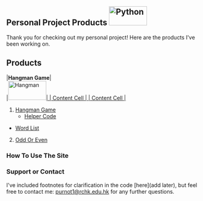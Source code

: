 ## Personal Project Products <img src="https://www.python.org/static/community_logos/python-logo.png" alt="Python" style="width:100px;height:50px;">

Thank you for checking out my personal project! Here are the products I've been working on. 

## Products
|<b>Hangman Game</b>| 
<br>
|<a href="https://github.com/Theresiap/Personal-Project/blob/master/Hangman/Hangman.md"><img src="https://11points.com/wp-content/uploads/2012/09/dominatehangman-1600.jpg" style="width:100px; height:50px" alt="Hangman">|
| Content Cell  |
| Content Cell  |
1. [Hangman Game](https://github.com/Theresiap/Personal-Project/blob/master/Hangman/Hangman.md)
   - [Helper Code](https://github.com/Theresiap/Personal-Project/blob/master/ps3_hangman.py)
  - [Word List](https://github.com/Theresiap/Personal-Project/blob/master/words.txt)
2. [Odd Or Even](https://github.com/Theresiap/Personal-Project/blob/master/OddOrEven)
### How To Use The Site


### Support or Contact

I've included footnotes for clarification in the code [here](add later), but feel free to contact me: [purnot1@rchk.edu.hk](purnot1@rchk.edu.hk) for any further questions.
